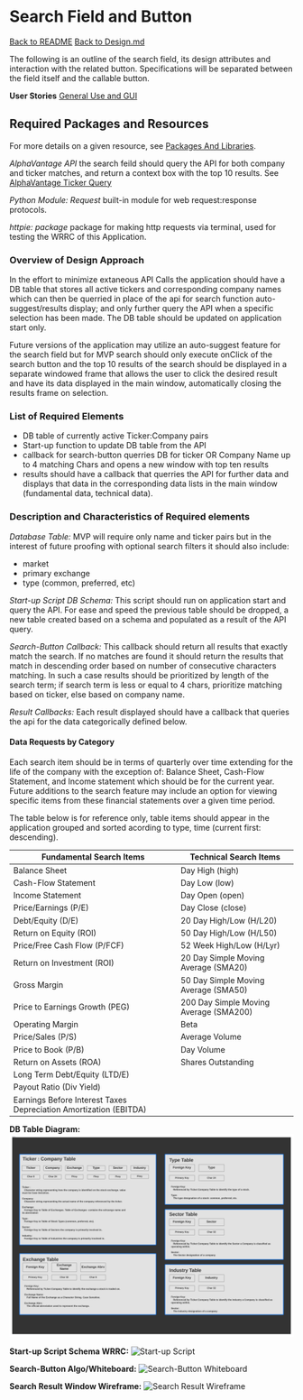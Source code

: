 # Search Field and Button

[Back to README](../../../README.md)
[Back to Design.md](../../design.md)

The following is an outline of the search field, its design attributes and interaction with the related button. Specifications will be separated between the field itself and the callable button.

**User Stories**
[General Use and GUI](../../user_stories/general_use_ui.md)

## Required Packages and Resources

For more details on a given resource, see [Packages And Libraries](../../pkg_lib.md).

*AlphaVantage API* the search feild should query the API for both company and ticker matches, and return a context box with the top 10 results. See [AlphaVantage Ticker Query](https://polygon.io/docs/get_v3_reference_tickers_anchor)

*Python Module: Request* built-in module for web request:response protocols.

*httpie: package* package for making http requests via terminal, used for testing the WRRC of this Application.

### Overview of Design Approach

In the effort to minimize extaneous API Calls the application should have a DB table that stores all active tickers and corresponding company names which can then be querried in place of the api for search function auto-suggest/results display; and only further query the API when a specific selection has been made. The DB table should be updated on application start only.

Future versions of the application may utilize an auto-suggest feature for the search field but for MVP search should only execute onClick of the search button and the top 10 results of the search should be displayed in a separate windowed frame that allows the user to click the desired result and have its data displayed in the main window, automatically closing the results frame on selection.

### List of Required Elements

- DB table of currently active Ticker:Company pairs
- Start-up function to update DB table from the API
- callback for search-button querries DB for ticker OR Company Name up to 4 matching Chars and opens a new window with top ten results
- results should have a callback that querries the API for further data and displays that data in the corresponding data lists in the main window (fundamental data, technical data).

### Description and Characteristics of Required elements

*Database Table:*
MVP will require only name and ticker pairs but in the interest of future proofing with optional search filters it should also include:

- market
- primary exchange
- type (common, preferred, etc)

*Start-up Script DB Schema:*
This script should run on application start and query the API. For ease and speed the previous table should be dropped, a new table created based on a schema and populated as a result of the API query.

*Search-Button Callback:*
This callback should return all results that exactly match the search. If no matches are found it should return the results that match in descending order based on number of consecutive characters matching. In such a case results should be prioritized by length of the search term; if search term is less or equal to 4 chars, prioritize matching based on ticker, else based on company name.

*Result Callbacks:*
Each result displayed should have a callback that queries the api for the data categorically defined below.

#### Data Requests by Category

Each search item should be in terms of quarterly over time extending for the life of the company with the exception  of: Balance Sheet, Cash-Flow Statement, and Income statement which should be for the current year. Future additions to the search feature may include an option for viewing specific items from these financial statements over a given time period. 

The table below is for reference only, table items should appear in the application grouped and sorted acording to type, time (current first: descending).



| Fundamental Search Items | Technical Search Items | 
| ------------ | ---------- | 
| Balance Sheet | Day High (high) |
| Cash-Flow Statement | Day Low (low) |
| Income Statement | Day Open (open) |
| Price/Earnings (P/E) | Day Close (close) |
| Debt/Equity (D/E) | 20 Day High/Low (H/L20) |
| Return on Equity (ROI) | 50 Day High/Low (H/L50) |
| Price/Free Cash Flow (P/FCF)| 52 Week High/Low (H/Lyr) |
| Return on Investment (ROI) | 20 Day Simple Moving Average (SMA20) |
| Gross Margin | 50 Day Simple Moving Average (SMA50) |
| Price to Earnings Growth (PEG) | 200 Day Simple Moving Average (SMA200) |
| Operating Margin | Beta |
| Price/Sales (P/S) | Average Volume |
| Price to Book (P/B) | Day Volume |
| Return on Assets (ROA) | Shares Outstanding |
| Long Term Debt/Equity (LTD/E) |  |
| Payout Ratio (Div Yield) |  |
| Earnings Before Interest Taxes Depreciation Amortization (EBITDA) |  |




**DB Table Diagram:**
![Ticker:Name Table](ticker_company_table.png)

**Start-up Script Schema WRRC:**
![Start-up Script]()

**Search-Button Algo/Whiteboard:**
![Search-Button Whiteboard]()

**Search Result Window Wireframe:**
![Search Result Wireframe]()
